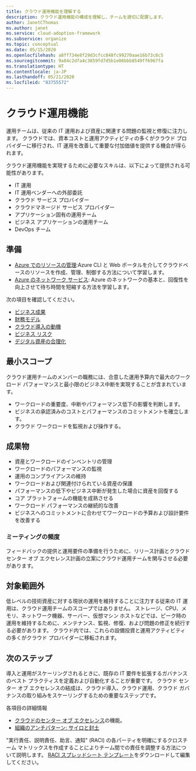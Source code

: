 ```yaml
---
title: クラウド運用機能を理解する
description: クラウド運用機能の構成を理解し、チームを適切に配置します。
author: JanetCThomas
ms.author: janet
ms.service: cloud-adoption-framework
ms.subservice: organize
ms.topic: conceptual
ms.date: 05/15/2020
ms.openlocfilehash: a8ff734e8f29d3cfcc848fc99270aae16b73c8c5
ms.sourcegitcommit: 9a84c2dfa4c3859fd7d5b1e06bbb8549ff6967fa
ms.translationtype: HT
ms.contentlocale: ja-JP
ms.lasthandoff: 05/21/2020
ms.locfileid: "83755572"
---
```

# <a name="cloud-operations-functions"></a>クラウド運用機能

運用チームは、従来の IT 運用および資産に関連する問題の監視と修復に注力します。 クラウドでは、資本コストと運用アクティビティの多くがクラウド プロバイダーに移行され、IT 運用を改善して重要な付加価値を提供する機会が得られます。

クラウド運用機能を実現するために必要なスキルは、以下によって提供される可能性があります。

- IT 運用
- IT 運用ベンダーへの外部委託
- クラウド サービス プロバイダー
- クラウドマネージド サービス プロバイダー
- アプリケーション固有の運用チーム
- ビジネス アプリケーションの運用チーム
- DevOps チーム

## <a name="preparation"></a>準備

- [Azure でのリソースの管理](https://docs.microsoft.com/learn/paths/manage-resources-in-azure):Azure CLI と Web ポータルを介してクラウドベースのリソースを作成、管理、制御する方法について学習します。
- [Azure のネットワーク サービス](https://docs.microsoft.com/learn/modules/intro-to-azure-networking): Azure のネットワークの基本と、回復性を向上させて待ち時間を短縮する方法を学習します。

次の項目を確認してください。

- [ビジネス成果](../strategy/business-outcomes/index.md)
- [財務モデル](../strategy/financial-models.md)
- [クラウド導入の動機](../strategy/motivations.md)
- [ビジネス リスク](../govern/policy-compliance/risk-tolerance.md)
- [デジタル資産の合理化](../digital-estate/index.md)

## <a name="minimum-scope"></a>最小スコープ

クラウド運用チームのメンバーの職務には、合意した運用予算内で最大のワークロード パフォーマンスと最小限のビジネス中断を実現することが含まれています。

- ワークロードの重要度、中断やパフォーマンス低下の影響を判断します。
- ビジネスの承認済みのコストとパフォーマンスのコミットメントを確立します。
- クラウド ワークロードを監視および操作する。

## <a name="deliverables"></a>成果物

- 資産とワークロードのインベントリの管理
- ワークロードのパフォーマンスの監視
- 運用のコンプライアンスの維持
- ワークロードおよび関連付けられている資産の保護
- パフォーマンスの低下やビジネス中断が発生した場合に資産を回復する
- コア プラットフォームの機能を成熟させる
- ワークロード パフォーマンスの継続的な改善
- ビジネスへのコミットメントに合わせてワークロードの予算および設計要件を改善する

### <a name="meeting-cadence"></a>ミーティングの頻度

フィードバックの提供と運用要件の準備を行うために、リリース計画とクラウド センター オブ エクセレンス計画の立案にクラウド運用チームを関与させる必要があります。

## <a name="out-of-scope"></a>対象範囲外

低レベルの技術資産に対する現状の運用を維持することに注力する従来の IT 運用は、クラウド運用チームのスコープではありません。 ストレージ、CPU、メモリ、ネットワーク機器、サーバー、仮想マシン ホストなどでは、ピーク時の運用を維持するために、メンテナンス、監視、修復、および問題の修正を続行する必要があります。 クラウド内では、これらの設備投資と運用アクティビティの多くがクラウド プロバイダーに移転されます。

## <a name="next-steps"></a>次のステップ

導入と運用がスケーリングされるときに、既存の IT 要件を拡張するガバナンスのベスト プラクティスを定義および自動化することが重要です。 クラウド センター オブ エクセレンスの結成は、クラウド導入、クラウド運用、クラウド ガバナンスの取り組みをスケーリングするための重要なステップです。

各項目の詳細情報

- [クラウドのセンター オブ エクセレンス](../organize/cloud-center-of-excellence.md)の機能。
- [組織のアンチパターン: サイロと封土](../organize/fiefdoms-silos.md)

"実行責任、説明責任、助言、通知" (RACI) の各パーティを明確にするクロスチーム マトリックスを作成することによりチーム間での責任を調整する方法について説明します。 [RACI スプレッドシート テンプレート](https://archcenter.blob.core.windows.net/cdn/fusion/management/raci-template.xlsx)をダウンロードして編集してください。
